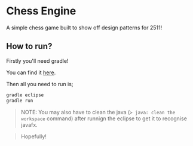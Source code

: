 # Chess Engine

A simple chess game built to show off design patterns for 2511!

## How to run?

Firstly you'll need gradle!

You can find it [here](https://gradle.org/install/).

Then all you need to run is;

```bash
gradle eclipse
gradle run
```

> NOTE: You may also have to clean the java (`> java: clean the workspace` command) after runnign the eclipse to get it to recognise javafx.

> Hopefully!
